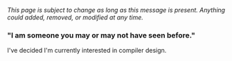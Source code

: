 _This page is subject to change as long as this message is present. Anything could added, removed, or modified at any time._

### "I am someone you may or may not have seen before."

I've decided I'm currently interested in compiler design.
